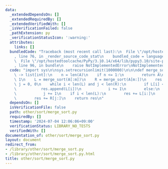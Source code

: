 ```yaml
---
data:
  _extendedDependsOn: []
  _extendedRequiredBy: []
  _extendedVerifiedWith: []
  _isVerificationFailed: false
  _pathExtension: py
  _verificationStatusIcon: ':warning:'
  attributes:
    links: []
  bundledCode: "Traceback (most recent call last):\n  File \"/opt/hostedtoolcache/PyPy/3.10.14/x64/lib/pypy3.10/site-packages/onlinejudge_verify/documentation/build.py\"\
    , line 76, in _render_source_code_stat\n    bundled_code = language.bundle(\n\
    \  File \"/opt/hostedtoolcache/PyPy/3.10.14/x64/lib/pypy3.10/site-packages/onlinejudge_verify/languages/python.py\"\
    , line 96, in bundle\n    raise NotImplementedError\nNotImplementedError\n"
  code: "import sys\n\nsys.setrecursionlimit(1000000)\n\n\ndef merge_sort(A: list[int])\
    \ -> list[int]:\n    n = len(A)\n    if n <= 1:\n        return A\n    m = n >>\
    \ 1\n    L = merge_sort(A[:m])\n    R = merge_sort(A[m:])\n    res = []\n    i,\
    \ j = 0, 0\n    while i < len(L) and j < len(R):\n        if L[i] <= R[j]:\n \
    \           res.append(L[i])\n            i += 1\n        else:\n            res.append(R[j])\n\
    \            j += 1\n    if i < len(L):\n        res += L[i:]\n    if j < len(R):\n\
    \        res += R[j:]\n    return res\n"
  dependsOn: []
  isVerificationFile: false
  path: other/sort/merge_sort.py
  requiredBy: []
  timestamp: '2024-07-04 12:06:06+09:00'
  verificationStatus: LIBRARY_NO_TESTS
  verifiedWith: []
documentation_of: other/sort/merge_sort.py
layout: document
redirect_from:
- /library/other/sort/merge_sort.py
- /library/other/sort/merge_sort.py.html
title: other/sort/merge_sort.py
---
```

